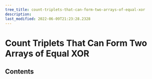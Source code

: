 ```yaml
---
tree_title: count-triplets-that-can-form-two-arrays-of-equal-xor
description: 
last_modified: 2022-06-09T21:23:28.2328
---
```


# Count Triplets That Can Form Two Arrays of Equal XOR

## Contents
